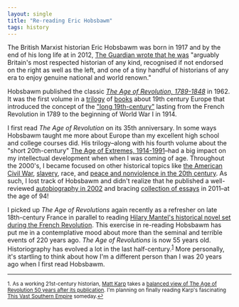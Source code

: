 ```yaml
---
layout: single
title: "Re-reading Eric Hobsbawm"
tags: history
---
```


The British Marxist historian Eric Hobsbawm was born in 1917 and by the end of his long life at in 2012, [The Guardian wrote that he was](https://www.theguardian.com/books/2012/oct/01/eric-hobsbawm) "arguably Britain's most respected historian of any kind, recognised if not endorsed on the right as well as the left, and one of a tiny handful of historians of any era to enjoy genuine national and world renown." 

Hobsbawm published the classic [*The Age of Revolution, 1789-1848*](https://en.wikipedia.org/wiki/The_Age_of_Revolution:_Europe_1789–1848) in 1962. It was the first volume in a [trilogy](https://en.wikipedia.org/wiki/The_Age_of_Capital:_1848–1875) of [books](https://en.wikipedia.org/wiki/The_Age_of_Empire:_1875–1914) about 19th century Europe that introduced the concept of the ["long 19th-century"](https://en.wikipedia.org/wiki/Long_nineteenth_century) lasting from the French Revolution in 1789 to the beginning of World War I in 1914.

I first read *The Age of Revolution* on its 35th anniversary. In some ways Hobsbawm taught me more about Europe than my excellent high school and college courses did. His trilogy–along with his fourth volume about the "short 20th-century" [The Age of Extremes, 1914-1991](https://en.wikipedia.org/wiki/The_Age_of_Extremes)–had a big impact on my intellectual development when when I was coming of age. Throughout the 2000's, I became focused on other historical topics like [the American Civil War](http://oyc.yale.edu/history/hist-119), [slavery](https://global.oup.com/ushe/product/inhuman-bondage-9780195140736?cc=us&lang=en&), race, and [peace and nonviolence in the 20th century](https://en.wikipedia.org/wiki/The_Unconquerable_World). As such, I lost track of Hobsbawm and didn't realize that he published a well-reviewed [autobiography in 2002](https://www.theguardian.com/books/2002/oct/12/featuresreviews.guardianreview4) and bracing [collection of essays](https://www.theguardian.com/books/2011/jan/22/change-world-marx-eric-hobsbawm-review) in 2011–at the age of 94!

I picked up *The Age of Revolutions* again recently as a refresher on late 18th-century France in parallel to reading [Hilary Mantel's historical novel set during the French Revolution](https://en.wikipedia.org/wiki/A_Place_of_Greater_Safety). This exercise in re-reading Hobsbawm has put me in a contemplative mood about more than the seminal and terrible events of 220 years ago. *The Age of Revolutions* is now 55 years old.  Historiography has evolved a lot in the last half-century.<sup><a href="#fn1" id="ref1">1</a></sup> More personally, it's startling to think about how I'm a different person than I was 20 years ago when I first read Hobsbawm.

---
<sup id="fn1">1. As a working 21st-century historian, [Matt Karp](http://www.hup.harvard.edu/catalog.php?isbn=9780674737259) takes a [balanced view of The Age of Revolution 50 years after its publication](https://earlyamericanists.com/2013/02/07/a-very-old-book-the-case-for-eric-hobsbawms-age-of-revolution/).  I'm planning on finally reading Karp's fascinating [This Vast Southern Empire](http://www.hup.harvard.edu/catalog.php?isbn=9780674737259) someday.<a href="#ref1" title="Return to text.">↩</a></sup>